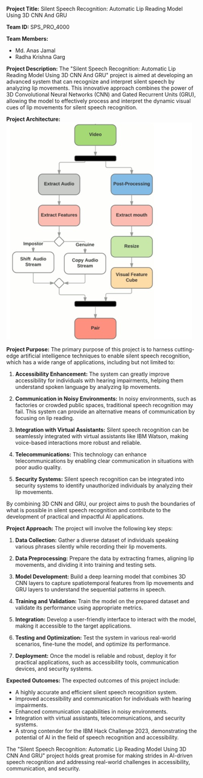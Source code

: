 **Project Title:** Silent Speech Recognition: Automatic Lip Reading Model Using 3D CNN And GRU

**Team ID:** SPS_PRO_4000

**Team Members:**
- Md. Anas Jamal
- Radha Krishna Garg

**Project Description:**
The "Silent Speech Recognition: Automatic Lip Reading Model Using 3D CNN And GRU" project is aimed at developing an advanced system that can recognize and interpret silent speech by analyzing lip movements. This innovative approach combines the power of 3D Convolutional Neural Networks (CNN) and Gated Recurrent Units (GRU), allowing the model to effectively process and interpret the dynamic visual cues of lip movements for silent speech recognition.

**Project Architecture:**
![Project Architecture](gallery.jpg)


**Project Purpose:**
The primary purpose of this project is to harness cutting-edge artificial intelligence techniques to enable silent speech recognition, which has a wide range of applications, including but not limited to:

1. **Accessibility Enhancement:** The system can greatly improve accessibility for individuals with hearing impairments, helping them understand spoken language by analyzing lip movements.

2. **Communication in Noisy Environments:** In noisy environments, such as factories or crowded public spaces, traditional speech recognition may fail. This system can provide an alternative means of communication by focusing on lip reading.

3. **Integration with Virtual Assistants:** Silent speech recognition can be seamlessly integrated with virtual assistants like IBM Watson, making voice-based interactions more robust and reliable.

4. **Telecommunications:** This technology can enhance telecommunications by enabling clear communication in situations with poor audio quality.

5. **Security Systems:** Silent speech recognition can be integrated into security systems to identify unauthorized individuals by analyzing their lip movements.

By combining 3D CNN and GRU, our project aims to push the boundaries of what is possible in silent speech recognition and contribute to the development of practical and impactful AI applications.

**Project Approach:**
The project will involve the following key steps:

1. **Data Collection:** Gather a diverse dataset of individuals speaking various phrases silently while recording their lip movements.

2. **Data Preprocessing:** Prepare the data by extracting frames, aligning lip movements, and dividing it into training and testing sets.

3. **Model Development:** Build a deep learning model that combines 3D CNN layers to capture spatiotemporal features from lip movements and GRU layers to understand the sequential patterns in speech.

4. **Training and Validation:** Train the model on the prepared dataset and validate its performance using appropriate metrics.

5. **Integration:** Develop a user-friendly interface to interact with the model, making it accessible to the target applications.

6. **Testing and Optimization:** Test the system in various real-world scenarios, fine-tune the model, and optimize its performance.

7. **Deployment:** Once the model is reliable and robust, deploy it for practical applications, such as accessibility tools, communication devices, and security systems.

**Expected Outcomes:**
The expected outcomes of this project include:

- A highly accurate and efficient silent speech recognition system.
- Improved accessibility and communication for individuals with hearing impairments.
- Enhanced communication capabilities in noisy environments.
- Integration with virtual assistants, telecommunications, and security systems.
- A strong contender for the IBM Hack Challenge 2023, demonstrating the potential of AI in the field of speech recognition and accessibility.

The "Silent Speech Recognition: Automatic Lip Reading Model Using 3D CNN And GRU" project holds great promise for making strides in AI-driven speech recognition and addressing real-world challenges in accessibility, communication, and security.
